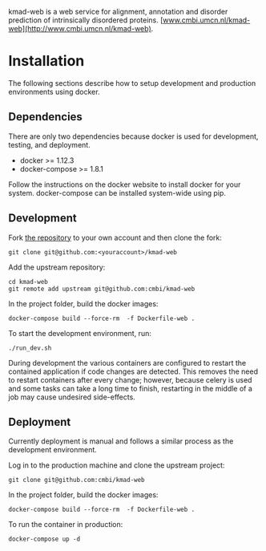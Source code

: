 kmad-web is a web service for alignment, annotation and disorder prediction
of intrinsically disordered proteins.
[www.cmbi.umcn.nl/kmad-web](http://www.cmbi.umcn.nl/kmad-web).

# Installation

The following sections describe how to setup development and production
environments using docker.

## Dependencies

There are only two dependencies because docker is used for development,
testing, and deployment.

* docker >= 1.12.3
* docker-compose >= 1.8.1

Follow the instructions on the docker website to install docker for your
system. docker-compose can be installed system-wide using pip.

## Development

Fork [the repository](https://github.com/cmbi/kmad-web) to your own account
and then clone the fork:

    git clone git@github.com:<youraccount>/kmad-web

Add the upstream repository:

    cd kmad-web
    git remote add upstream git@github.com:cmbi/kmad-web

In the project folder, build the docker images:

    docker-compose build --force-rm  -f Dockerfile-web .
 
To start the development environment, run:

    ./run_dev.sh

During development the various containers are configured to restart the
contained application if code changes are detected. This removes the need to
restart containers after every change; however, because celery is used and some
tasks can take a long time to finish, restarting in the middle of a job may
cause undesired side-effects.

## Deployment

Currently deployment is manual and follows a similar process as the development
environment.

Log in to the production machine and clone the upstream project:

    git clone git@github.com:cmbi/kmad-web


In the project folder, build the docker images:

    docker-compose build --force-rm  -f Dockerfile-web .

To run the container in production:

    docker-compose up -d
